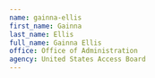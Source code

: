 ```yaml
---
name: gainna-ellis
first_name: Gainna
last_name: Ellis
full_name: Gainna Ellis
office: Office of Administration
agency: United States Access Board
---
```

